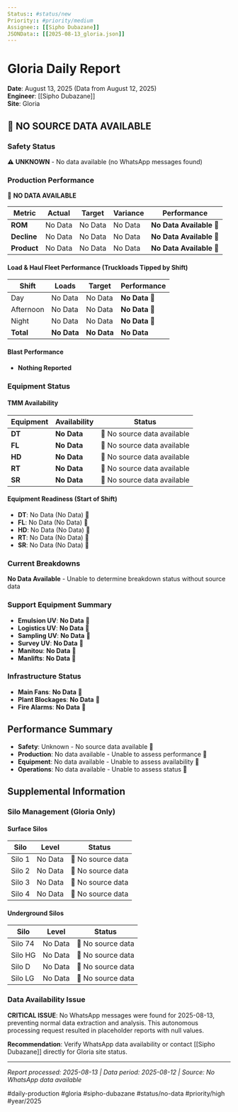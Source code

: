 ```yaml
---
Status:: #status/new
Priority:: #priority/medium
Assignee:: [[Sipho Dubazane]]
JSONData:: [[2025-08-13_gloria.json]]
---
```


# Gloria Daily Report
**Date**: August 13, 2025 (Data from August 12, 2025)  
**Engineer**: [[Sipho Dubazane]]  
**Site**: Gloria  

## 🔴 NO SOURCE DATA AVAILABLE

### Safety Status
⚠️ **UNKNOWN** - No data available (no WhatsApp messages found)

### Production Performance
🔴 **NO DATA AVAILABLE**

| Metric | Actual | Target | Variance | Performance |
|--------|--------|--------|----------|-------------|
| **ROM** | No Data | No Data | No Data | **No Data Available** 🔴 |
| **Decline** | No Data | No Data | No Data | **No Data Available** 🔴 |
| **Product** | No Data | No Data | No Data | **No Data Available** 🔴 |

#### Load & Haul Fleet Performance (Truckloads Tipped by Shift)
| Shift | Loads | Target | Performance |
|-------|-------|--------|-------------|
| Day | No Data | No Data | **No Data** 🔴 |
| Afternoon | No Data | No Data | **No Data** 🔴 |
| Night | No Data | No Data | **No Data** 🔴 |
| **Total** | **No Data** | **No Data** | **No Data** |

#### Blast Performance
- **Nothing Reported**

### Equipment Status

#### TMM Availability
| Equipment | Availability | Status |
|-----------|-------------|---------|
| **DT** | **No Data** | 🔴 No source data available |
| **FL** | **No Data** | 🔴 No source data available |
| **HD** | **No Data** | 🔴 No source data available |
| **RT** | **No Data** | 🔴 No source data available |
| **SR** | **No Data** | 🔴 No source data available |

#### Equipment Readiness (Start of Shift)
- **DT**: No Data (No Data) 🔴
- **FL**: No Data (No Data) 🔴
- **HD**: No Data (No Data) 🔴
- **RT**: No Data (No Data) 🔴
- **SR**: No Data (No Data) 🔴

### Current Breakdowns
**No Data Available** - Unable to determine breakdown status without source data

### Support Equipment Summary
- **Emulsion UV**: **No Data** 🔴
- **Logistics UV**: **No Data** 🔴
- **Sampling UV**: **No Data** 🔴
- **Survey UV**: **No Data** 🔴
- **Manitou**: **No Data** 🔴
- **Manlifts**: **No Data** 🔴

### Infrastructure Status
- **Main Fans**: **No Data** 🔴
- **Plant Blockages**: **No Data** 🔴
- **Fire Alarms**: **No Data** 🔴

## Performance Summary
- **Safety**: Unknown - No source data available 🔴
- **Production**: No data available - Unable to assess performance 🔴
- **Equipment**: No data available - Unable to assess availability 🔴
- **Operations**: No data available - Unable to assess status 🔴

## Supplemental Information

### Silo Management (Gloria Only)
#### Surface Silos
| Silo | Level | Status |
|------|-------|--------|
| Silo 1 | No Data | 🔴 No source data |
| Silo 2 | No Data | 🔴 No source data |
| Silo 3 | No Data | 🔴 No source data |
| Silo 4 | No Data | 🔴 No source data |

#### Underground Silos
| Silo | Level | Status |
|------|-------|--------|
| Silo 74 | No Data | 🔴 No source data |
| Silo HG | No Data | 🔴 No source data |
| Silo D | No Data | 🔴 No source data |
| Silo LG | No Data | 🔴 No source data |

### Data Availability Issue
**CRITICAL ISSUE**: No WhatsApp messages were found for 2025-08-13, preventing normal data extraction and analysis. This autonomous processing request resulted in placeholder reports with null values.

**Recommendation**: Verify WhatsApp data availability or contact [[Sipho Dubazane]] directly for Gloria site status.

---
*Report processed: 2025-08-13 | Data period: 2025-08-12 | Source: No WhatsApp data available*

#daily-production #gloria #sipho-dubazane #status/no-data #priority/high #year/2025